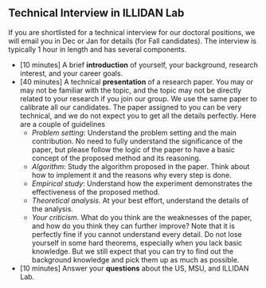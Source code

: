 ## Technical Interview in ILLIDAN Lab 

If you are shortlisted for a technical interview for our doctoral positions, we will email you in Dec or Jan for details (for Fall candidates). The interview is typically 1 hour in length and has several components. 
* [10 minutes] A brief **introduction** of yourself, your background, research interest, and your career goals. 
* [40 minutes] A technical **presentation** of a research paper. 
  You may or may not be familiar with the topic, 
  and the topic may not be directly related to your research if you join our group. 
  We use the same paper to calibrate all our candidates. 
  The paper assigned to you can be very technical, 
  and we do not expect you to get all the details perfectly. 
  Here are a couple of guidelines  
  - _Problem setting_: Understand the problem setting and the main contribution. No need to fully understand the significance of the paper, but please follow the logic of the paper to have a basic concept of the proposed method and its reasoning.
  - _Algorithm_: Study the algorithm proposed in the paper. Think about how to implement it and the reasons why every step is done.
  - _Empirical study_: Understand how the experiment demonstrates the effectiveness of the proposed method.
  - _Theoretical analysis_. At your best effort, understand the details of the analysis.
  - _Your criticism_. What do you think are the weaknesses of the paper, and how do you think they can further improve?
  Note that it is perfectly fine if you cannot understand every detail. Do not lose yourself in some hard theorems, especially when you lack basic knowledge. But we still expect that you can try to find out the background knowledge and pick them up as much as possible.
* [10 minutes] Answer your **questions** about the US, MSU, and ILLIDAN Lab. 
